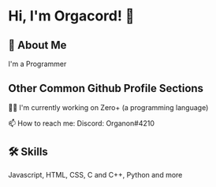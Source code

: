 
# Hi, I'm Orgacord! 👋


## 🚀 About Me
I'm a Programmer


## Other Common Github Profile Sections
👩‍💻 I'm currently working on Zero+ (a programming language)

📫 How to reach me: Discord: Organon#4210


## 🛠 Skills
Javascript, HTML, CSS, C and C++, Python and more


<!---
Orgacord/Orgacord is a ✨ special ✨ repository because its `README.md` (this file) appears on your GitHub profile.
You can click the Preview link to take a look at your changes.
--->

